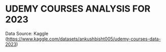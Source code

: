 # UDEMY COURSES ANALYSIS FOR 2023

Data Source: Kaggle (https://www.kaggle.com/datasets/ankushbisht005/udemy-courses-data-2023)